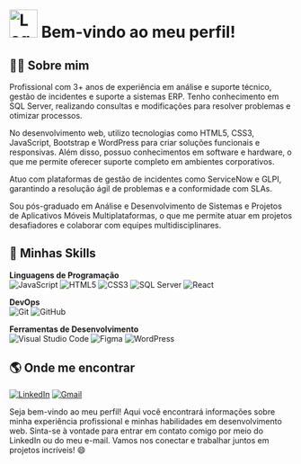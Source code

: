 # <img src="https://avatars.githubusercontent.com/u/78954555?s=200&v=4" alt="Logo" width="50" height="50" /> Bem-vindo ao meu perfil!

## 👨‍💼 Sobre mim
Profissional com 3+ anos de experiência em análise e suporte técnico, gestão de incidentes e suporte a sistemas ERP. Tenho conhecimento em SQL Server, realizando consultas e modificações para resolver problemas e otimizar processos.

No desenvolvimento web, utilizo tecnologias como HTML5, CSS3, JavaScript, Bootstrap e WordPress para criar soluções funcionais e responsivas. Além disso, possuo conhecimentos em software e hardware, o que me permite oferecer suporte completo em ambientes corporativos.

Atuo com plataformas de gestão de incidentes como ServiceNow e GLPI, garantindo a resolução ágil de problemas e a conformidade com SLAs.

Sou pós-graduado em Análise e Desenvolvimento de Sistemas e Projetos de Aplicativos Móveis Multiplataformas, o que me permite atuar em projetos desafiadores e colaborar com equipes multidisciplinares.

## :rocket: Minhas Skills

**Linguagens de Programação**
<br>
![JavaScript](https://img.shields.io/badge/-JavaScript-333333?style=flat&logo=javascript)
![HTML5](https://img.shields.io/badge/-HTML5-333333?style=flat&logo=html5)
![CSS3](https://img.shields.io/badge/-CSS3-333333?style=flat&logo=css3)
![SQL Server](https://img.shields.io/badge/-SQL%20Server-333333?style=flat&logo=microsoft-sql-server)
![React](https://img.shields.io/badge/-React-333333?style=flat&logo=react)

**DevOps**
<br>
![Git](https://img.shields.io/badge/-Git-333333?style=flat&logo=git)
![GitHub](https://img.shields.io/badge/-GitHub-333333?style=flat&logo=github)

**Ferramentas de Desenvolvimento**
<br>
![Visual Studio Code](https://img.shields.io/badge/-Visual%20Studio%20Code-333333?style=flat&logo=visual-studio-code&logoColor=007ACC)
![Figma](https://img.shields.io/badge/-Figma-333333?style=flat&logo=figma&logoColor=007ACC)
![WordPress](https://img.shields.io/badge/-WordPress-21759B?style=flat&logo=wordpress)

## :earth_americas: Onde me encontrar
[![LinkedIn](https://img.shields.io/badge/-LinkedIn-0077B5?style=flat&logo=linkedin&logoColor=white)](https://www.linkedin.com/in/fredson-pereira/)
[![Gmail](https://img.shields.io/badge/-Gmail-D14836?style=flat&logo=gmail&logoColor=white)](mailto:fredsonpsousa@gmail.com)

Seja bem-vindo ao meu perfil! Aqui você encontrará informações sobre minha experiência profissional e minhas habilidades em desenvolvimento web. Sinta-se à vontade para entrar em contato comigo por meio do LinkedIn ou do meu e-mail. Vamos nos conectar e trabalhar juntos em projetos incríveis! 😄
